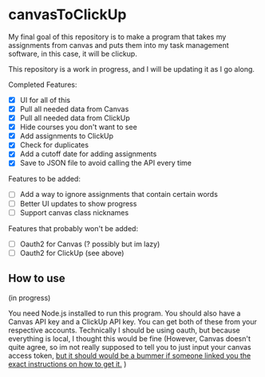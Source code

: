 # canvasToClickUp

My final goal of this repository is to make a program that takes my assignments from canvas and puts them into my task management software, in this case, it will be clickup.

This repository is a work in progress, and I will be updating it as I go along.

Completed Features: 
- [x] UI for all of this
- [x] Pull all needed data from Canvas
- [x] Pull all needed data from ClickUp
- [x] Hide courses you don't want to see
- [x] Add assignments to ClickUp
- [x] Check for duplicates
- [x] Add a cutoff date for adding assignments
- [x] Save to JSON file to avoid calling the API every time

Features to be added:
- [ ] Add a way to ignore assignments that contain certain words
- [ ] Better UI updates to show progress
- [ ] Support canvas class nicknames

Features that probably won't be added:
- [ ] Oauth2 for Canvas (? possibly but im lazy)
- [ ] Oauth2 for ClickUp (see above)

## How to use
(in progress)

You need Node.js installed to run this program. You should also have a Canvas API key and a ClickUp API key. You can get both of these from your respective accounts. Technically I should be using oauth, but because everything is local, I thought this would be fine (However, Canvas doesn't quite agree, so im not really supposed to tell you to just input your canvas access token, [but it should would be a bummer if someone linked you the  exact instructions on how to get it.](https://community.canvaslms.com/t5/Student-Guide/How-do-I-manage-API-access-tokens-as-a-student/ta-p/273) )